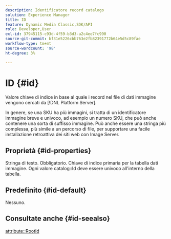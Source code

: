 ```yaml
---
description: Identificatore record catalogo
solution: Experience Manager
title: ID
feature: Dynamic Media Classic,SDK/API
role: Developer,User
exl-id: 37945115-c93d-4f59-b3d3-a2c4ee7fc990
source-git-commit: bf31e5226cbb763e2fb82391772b64e5d5c89fae
workflow-type: tm+mt
source-wordcount: '98'
ht-degree: 3%

---
```


# ID {#id}

Valore chiave di indice in base al quale i record nel file di dati immagine vengono cercati da [!DNL Platform Server].

In genere, se una SKU ha più immagini, si tratta di un identificatore immagine breve e univoco, ad esempio un numero SKU, che può anche contenere una sorta di suffisso immagine. Può anche essere una stringa più complessa, più simile a un percorso di file, per supportare una facile installazione retroattiva dei siti web con Image Server.

## Proprietà {#id-properties}

Stringa di testo. Obbligatorio. Chiave di indice primaria per la tabella dati immagine. Ogni valore catalog::Id deve essere univoco all&#39;interno della tabella.

## Predefinito {#id-default}

Nessuno.

## Consultate anche {#id-seealso}

[attribute::RootId](/help/aem-is-ir-api/is-api/image-catalog/image-serving-api-ref/c-image-catalog-reference/c-attributes-reference/r-rootid.md)
